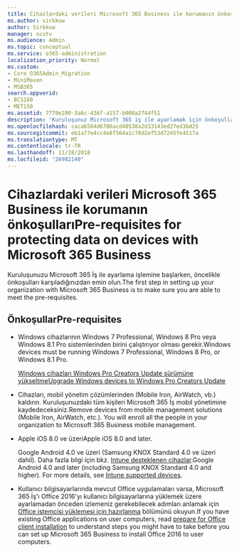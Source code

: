 ```yaml
---
title: Cihazlardaki verileri Microsoft 365 Business ile korumanın önkoşulları
ms.author: sirkkuw
author: Sirkkuw
manager: scotv
ms.audience: Admin
ms.topic: conceptual
ms.service: o365-administration
localization_priority: Normal
ms.custom:
- Core_O365Admin_Migration
- MiniMaven
- MSB365
search.appverid:
- BCS160
- MET150
ms.assetid: 7770e280-3a6c-436f-a157-b008a2744f51
description: 'Kuruluşunuz Microsoft 365 iş ile ayarlamak için önkoşulları biliyor. '
ms.openlocfilehash: caca6564d6706acd48538a2d33143ed27ed3bd25
ms.sourcegitcommit: eb1a77e4cc4e8f564a1c78d2ef53d7245fe4517a
ms.translationtype: MT
ms.contentlocale: tr-TR
ms.lasthandoff: 11/28/2018
ms.locfileid: "26982140"
---
```

# <a name="pre-requisites-for-protecting-data-on-devices-with-microsoft-365-business"></a><span data-ttu-id="c4de3-103">Cihazlardaki verileri Microsoft 365 Business ile korumanın önkoşulları</span><span class="sxs-lookup"><span data-stu-id="c4de3-103">Pre-requisites for protecting data on devices with Microsoft 365 Business</span></span>

<span data-ttu-id="c4de3-104">Kuruluşunuzu Microsoft 365 İş ile ayarlama işlemine başlarken, öncelikle önkoşulları karşıladığınızdan emin olun.</span><span class="sxs-lookup"><span data-stu-id="c4de3-104">The first step in setting up your organization with Microsoft 365 Business is to make sure you are able to meet the pre-requisites.</span></span>
  
## <a name="pre-requisites"></a><span data-ttu-id="c4de3-105">Önkoşullar</span><span class="sxs-lookup"><span data-stu-id="c4de3-105">Pre-requisites</span></span>

- <span data-ttu-id="c4de3-106">Windows cihazlarının Windows 7 Professional, Windows 8 Pro veya Windows 8.1 Pro sistemlerinden birini çalıştırıyor olması gerekir.</span><span class="sxs-lookup"><span data-stu-id="c4de3-106">Windows devices must be running Windows 7 Professional, Windows 8 Pro, or Windows 8.1 Pro.</span></span>
    
    [<span data-ttu-id="c4de3-107">Windows cihazları Windows Pro Creators Update sürümüne yükseltme</span><span class="sxs-lookup"><span data-stu-id="c4de3-107">Upgrade Windows devices to Windows Pro Creators Update</span></span>](upgrade-to-windows-pro-creators-update.md)
    
- <span data-ttu-id="c4de3-p101">Cihazları, mobil yönetim çözümlerinden (Mobile Iron, AirWatch, vb.) kaldırın. Kuruluşunuzdaki tüm kişileri Microsoft 365 İş mobil yönetimine kaydedeceksiniz.</span><span class="sxs-lookup"><span data-stu-id="c4de3-p101">Remove devices from mobile management solutions (Mobile Iron, AirWatch, etc.). You will enroll all the people in your organization to Microsoft 365 Business mobile management.</span></span>
    
- <span data-ttu-id="c4de3-110">Apple iOS 8.0 ve üzeri</span><span class="sxs-lookup"><span data-stu-id="c4de3-110">Apple iOS 8.0 and later.</span></span>
    
    <span data-ttu-id="c4de3-p102">Google Android 4.0 ve üzeri (Samsung KNOX Standard 4.0 ve üzeri dahil). Daha fazla bilgi için bkz. [Intune desteklenen cihazlar](https://go.microsoft.com/fwlink/p/?linkid=852307).</span><span class="sxs-lookup"><span data-stu-id="c4de3-p102">Google Android 4.0 and later (including Samsung KNOX Standard 4.0 and higher). For more details, see [Intune supported devices](https://go.microsoft.com/fwlink/p/?linkid=852307).</span></span>
    
- <span data-ttu-id="c4de3-113">Kullanıcı bilgisayarlarında mevcut Office uygulamaları varsa, Microsoft 365 İş'ı Office 2016'yı kullanıcı bilgisayarlarına yüklemek üzere ayarlamadan önceden izlemeniz gerekebilecek adımları anlamak için [Office istemcisi yüklemesi için hazırlanma](prepare-for-office-client-deployment.md) bölümünü okuyun.</span><span class="sxs-lookup"><span data-stu-id="c4de3-113">If you have existing Office applications on user computers, read [prepare for Office client installation](prepare-for-office-client-deployment.md) to understand steps you might have to take before you can set up Microsoft 365 Business to install Office 2016 to user computers.</span></span> 
    


